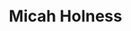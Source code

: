 ---
title: "Micah Holness"
presenter_id: micah_holness
permalink: /member_full_presentations/micah_holness
layout: member_all_presentations
---